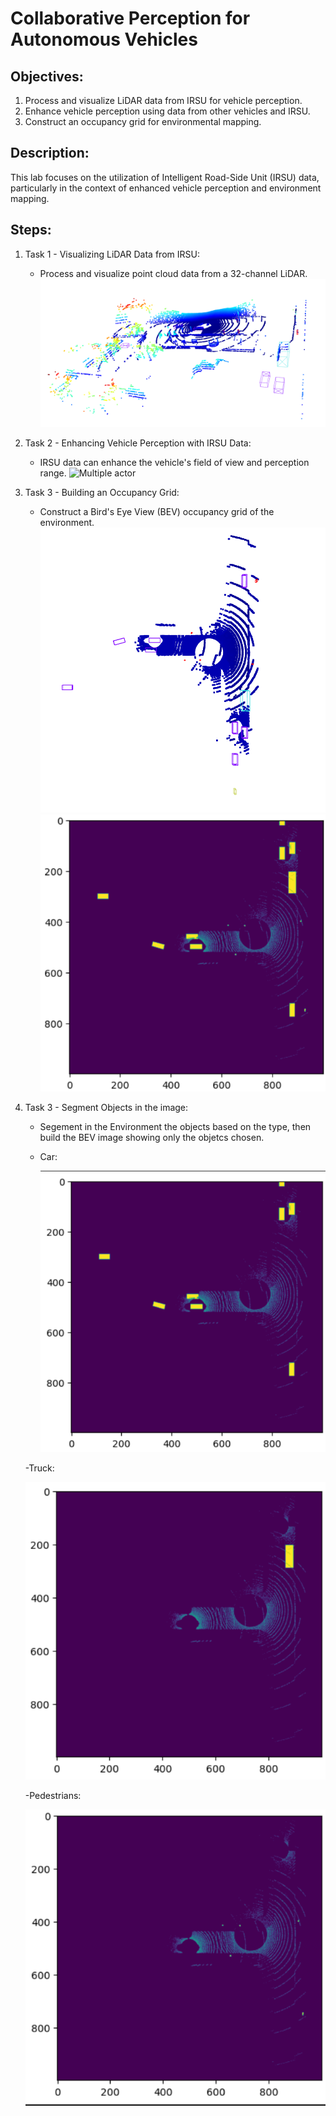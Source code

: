
# Collaborative Perception for Autonomous Vehicles

## Objectives:
1. Process and visualize LiDAR data from IRSU for vehicle perception.
2. Enhance vehicle perception using data from other vehicles and IRSU.
3. Construct an occupancy grid for environmental mapping.

## Description:
This lab focuses on the utilization of Intelligent Road-Side Unit (IRSU) data, particularly in the context of enhanced vehicle perception and environment mapping.

## Steps:
1. Task 1 - Visualizing LiDAR Data from IRSU:
   - Process and visualize point cloud data from a 32-channel LiDAR.
     ![Single actor](https://github.com/RaffaelePumpo/Cooperative_perception/blob/main/lab1/Single_vehicle.png)

2. Task 2 - Enhancing Vehicle Perception with IRSU Data:
   - IRSU data can enhance the vehicle's field of view and perception range.
   ![Multiple actor](https://github.com/RaffaelePumpo/Cooperative_perception/blob/main/lab1/Multiple_vehicle.png)

3. Task 3 - Building an Occupancy Grid:
   - Construct a Bird's Eye View (BEV) occupancy grid of the environment.
     ![Top view environment](https://github.com/RaffaelePumpo/Cooperative_perception/blob/main/lab1/BEV_env.png)
     ![BEV](https://github.com/RaffaelePumpo/Cooperative_perception/blob/main/lab1/BEV.png)

3. Task 3 - Segment Objects in the image: 
   - Segement in the Environment the objects based on the type, then build the BEV image showing only the objetcs chosen.
   - Car:
     
     ![Cars](https://github.com/RaffaelePumpo/Cooperative_perception/blob/main/lab1/Car.png)
     
   -Truck:

     ![Truck](https://github.com/RaffaelePumpo/Cooperative_perception/blob/main/lab1/Truck.png)
   
   -Pedestrians:

     ![Pedestrians](https://github.com/RaffaelePumpo/Cooperative_perception/blob/main/lab1/PEdestrians.png)
